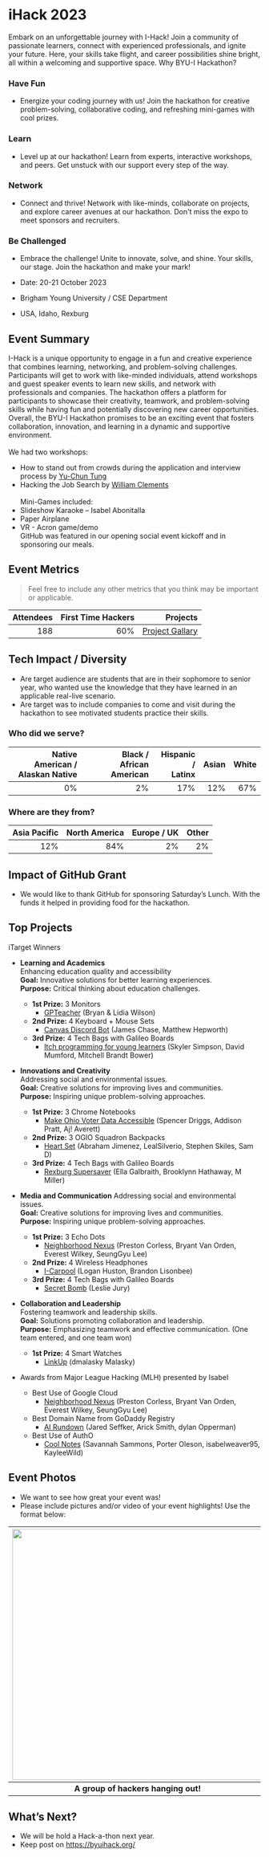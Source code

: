 # iHack 2023
Embark on an unforgettable journey with I-Hack! Join a community of passionate learners, connect with experienced professionals, and ignite your future. Here, your skills take flight, and career possibilities shine bright, all within a welcoming and supportive space.
Why BYU-I Hackathon? 
### Have Fun
- Energize your coding journey with us! Join the hackathon for creative problem-solving, collaborative coding, and refreshing mini-games with cool prizes.
### **Learn**
- Level up at our hackathon! Learn from experts, interactive workshops, and peers. Get unstuck with our support every step of the way.
### **Network**
- Connect and thrive! Network with like-minds, collaborate on projects, and explore career avenues at our hackathon. Don't miss the expo to meet sponsors and recruiters.
### **Be Challenged**
- Embrace the challenge! Unite to innovate, solve, and shine. Your skills, our stage. Join the hackathon and make your mark!


- Date: 20-21 October 2023 
- Brigham Young University / CSE Department
- USA, Idaho, Rexburg

## Event Summary
I-Hack is a unique opportunity to engage in a fun and creative experience that combines learning, networking, and problem-solving challenges. Participants will get to work with like-minded individuals, attend workshops and guest speaker events to learn new skills, and network with professionals and companies. The hackathon offers a platform for participants to showcase their creativity, teamwork, and problem-solving skills while having fun and potentially discovering new career opportunities. Overall, the BYU-I Hackathon promises to be an exciting event that fosters collaboration, innovation, and learning in a dynamic and supportive environment.<br>
<br>We had two workshops:
-	How to stand out from crowds during the application and interview process by [Yu-Chun Tung](https://www.linkedin.com/in/yu-chun-tung/)
-	Hacking the Job Search by [William Clements](https://www.linkedin.com/in/williamaclements)<br>
<br>Mini-Games included:
- Slideshow Karaoke – Isabel Abonitalla
- Paper Airplane
- VR - Acron game/demo
<br>GitHub was featured in our opening social event kickoff and in sponsoring our meals.

## Event Metrics 
> Feel free to include any other metrics that you think may be important or applicable. 

| Attendees |First Time Hackers| Projects|
|---------------:|--------------:|------------:|
|188|60%|[Project Gallary](https://byuihackfall2023.devpost.com/project-gallery)| 

## Tech Impact / Diversity 

-	Are target audience are students that are in their sophomore to senior year, who wanted use the knowledge that they have learned in an applicable real-live scenario. 
-	Are target was to include companies to come and visit during the hackathon to see motivated students practice their skills. 
### Who did we serve?
| Native American / <br> Alaskan Native | Black / <br> African American | Hispanic / <br> Latinx | Asian | White |
|---------------:|--------------:|------------:|---------:|--------:|
|0%|2%|17%|12%|67%|
### Where are they from?
| Asia Pacific | North America | Europe / UK | Other |
|---------------:|--------------:|------------:|---------:|
|12%|84%|2%|2%|

## Impact of GitHub Grant
- We would like to thank GitHub for sponsoring Saturday’s Lunch. With the funds it helped in providing food for the hackathon. 

## Top Projects

iTarget Winners
-	**Learning and Academics**<br>
  Enhancing education quality and accessibility<br>
  **Goal:** Innovative solutions for better learning experiences.<br>
  **Purpose:** Critical thinking about education challenges.
    - **1st Prize:** 3 Monitors	
      - [GPTeacher](https://devpost.com/software/gpteacher) (Bryan & Lidia Wilson)
    -	**2nd Prize:** 4 Keyboard + Mouse Sets
        - [Canvas Discord Bot](https://devpost.com/software/canvas-discord-bot-l6xapy) (James Chase, Matthew Hepworth)
    -	**3rd Prize:** 4 Tech Bags with Galileo Boards
        - [Itch programming for young learners](https://devpost.com/software/itch-programming-for-young-learners) (Skyler Simpson, David Mumford, Mitchell Brandt Bower)
- **Innovations and Creativity**<br>
  Addressing social and environmental issues.<br>
  **Goal:** Creative solutions for improving lives and communities.<br>
  **Purpose:** Inspiring unique problem-solving approaches.		
  -	**1st Prize:** 3 Chrome Notebooks
    - [Make Ohio Voter Data Accessible](https://devpost.com/software/make-ohio-voter-data-accessible) (Spencer Driggs, Addison Pratt, Aj! Averett)
  -	**2nd Prize:** 3 OGIO Squadron Backpacks
    - [Heart Set](https://devpost.com/software/heartset) (Abraham Jimenez, LealSilverio, Stephen Skiles, Sam D)
  - **3rd Prize:** 4 Tech Bags with Galileo Boards
    - [Rexburg Supersaver](https://devpost.com/software/rexburg-supersaver) (Ella Galbraith, Brooklynn Hathaway, M Miller)
-	**Media and Communication**
  Addressing social and environmental issues.<br>
  **Goal:** Creative solutions for improving lives and communities.<br>
  **Purpose:** Inspiring unique problem-solving approaches.<br>
    -	**1st Prize:** 3 Echo Dots
	    - [Neighborhood Nexus](https://devpost.com/software/neighborhood-nexus) (Preston Corless, Bryant Van Orden, Everest Wilkey, SeungGyu Lee)
    - **2nd Prize:** 4 Wireless Headphones
      - [I-Carpool](https://devpost.com/software/i-carpool) (Logan Huston, Brandon Lisonbee)
    - **3rd Prize:** 4 Tech Bags with Galileo Boards
      - [Secret Bomb](https://devpost.com/software/secret-bomb) (Leslie Jury)
-	**Collaboration and Leadership**<br>
  Fostering teamwork and leadership skills.<br>
  **Goal:** Solutions promoting collaboration and leadership.<br>
  **Purpose:** Emphasizing teamwork and effective communication. (One team entered, and one team won)
    - **1st Prize:** 4 Smart Watches
      - [LinkUp](https://devpost.com/software/linkup-sbfdhr) (dmalasky Malasky)

-	Awards from Major League Hacking (MLH) presented by Isabel
    -	Best Use of Google Cloud
        -	[Neighborhood Nexus](https://devpost.com/software/neighborhood-nexus) (Preston Corless, Bryant Van Orden, Everest Wilkey, SeungGyu Lee)
    - Best Domain Name from GoDaddy Registry
        -	[AI Rundown](https://devpost.com/software/ai-rundown) (Jared Seffker, Arick Smith, dylan Opperman)
    -	Best Use of AuthO 
        - [Cool Notes](https://devpost.com/software/cool-notes) (Savannah Sammons, Porter Oleson, isabelweaver95, KayleeWild)

## Event Photos

- We want to see how great your event was! <br>
- Please include pictures and/or video of your event highlights! Use the format below: 

| <img src="https://i1.wp.com/tecknoworks.com/wp-content/uploads/2020/01/hackathon-1.png" width="500" height="auto"> |
|:--:|
| <b> A group of hackers hanging out! </b>|

## What’s Next?
-	We will be hold a Hack-a-thon next year. 
-	Keep post on https://byuihack.org/ 
  
